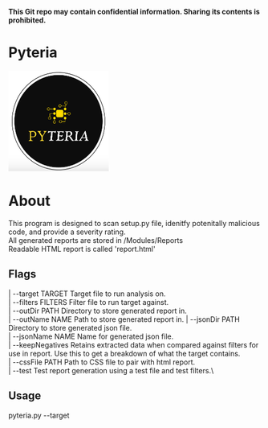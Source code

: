**This Git repo may contain confidential information. Sharing its contents is prohibited.**

# Pyteria
<img src="https://raw.githubusercontent.com/BrandonPaul97/portfolio/main/Pyteria/Data/etc/logo.png?raw=true" width="200" height="200">

# About
This program is designed to scan setup.py file, idenitfy potenitally malicious code, and provide a severity rating.\
All generated reports are stored in /Modules/Reports\
   Readable HTML report is called 'report.html'

## Flags
|  --target    TARGET       Target file to run analysis on.\
|  --filters   FILTERS     Filter file to run target against.\
|  --outDir    PATH        Directory to store generated report in.\
|  --outName   NAME        Path to store generated report in.
|  --jsonDir   PATH        Directory to store generated json file.\
|  --jsonName  NAME        Name for generated json file.\
|  --keepNegatives         Retains extracted data when compared against filters for use in report. Use this to get a breakdown of what the target contains.\
|  --cssFile   PATH        Path to CSS file to pair with html report.\
|  --test                  Test report generation using a test file and test filters.\

## Usage
pyteria.py --target <path to target file>
